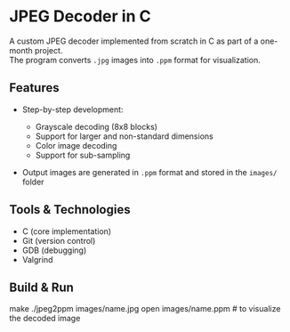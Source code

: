 # JPEG Decoder in C

A custom JPEG decoder implemented from scratch in C as part of a one-month project.  
The program converts `.jpg` images into `.ppm` format for visualization.  

## Features  

- Step-by-step development:  
  - Grayscale decoding (8x8 blocks)  
  - Support for larger and non-standard dimensions
  - Color image decoding
  - Support for sub-sampling 

- Output images are generated in `.ppm` format and stored in the `images/` folder  

## Tools & Technologies  

- C (core implementation)  
- Git (version control)  
- GDB (debugging)
- Valgrind  

## Build & Run  

make
./jpeg2ppm images/name.jpg
open images/name.ppm   # to visualize the decoded image
